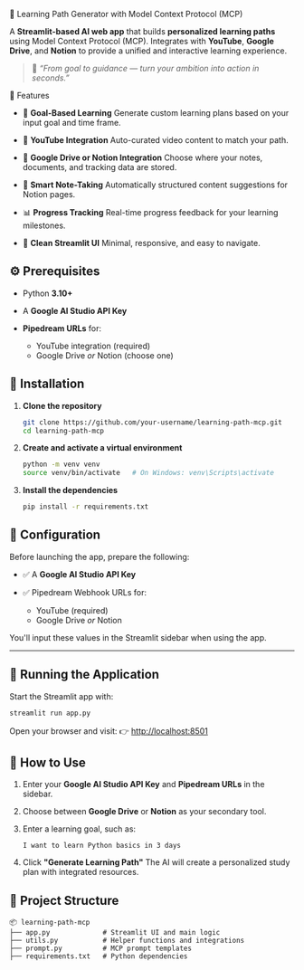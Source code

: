

🧠 Learning Path Generator with Model Context Protocol (MCP)

A **Streamlit-based AI web app** that builds **personalized learning paths** using Model Context Protocol (MCP). Integrates with **YouTube**, **Google Drive**, and **Notion** to provide a unified and interactive learning experience.

> 🚀 *“From goal to guidance — turn your ambition into action in seconds.”*


🔧 Features

* 🎯 **Goal-Based Learning**
  Generate custom learning plans based on your input goal and time frame.

* 🎥 **YouTube Integration**
  Auto-curated video content to match your path.

* 📁 **Google Drive or Notion Integration**
  Choose where your notes, documents, and tracking data are stored.

* 📝 **Smart Note-Taking**
  Automatically structured content suggestions for Notion pages.

* 📊 **Progress Tracking**
  Real-time progress feedback for your learning milestones.

* 🎨 **Clean Streamlit UI**
  Minimal, responsive, and easy to navigate.



## ⚙️ Prerequisites

* Python **3.10+**
* A **Google AI Studio API Key**
* **Pipedream URLs** for:

  * YouTube integration (required)
  * Google Drive *or* Notion (choose one)



## 🚀 Installation

1. **Clone the repository**

   ```bash
   git clone https://github.com/your-username/learning-path-mcp.git
   cd learning-path-mcp
   ```

2. **Create and activate a virtual environment**

   ```bash
   python -m venv venv
   source venv/bin/activate   # On Windows: venv\Scripts\activate
   ```

3. **Install the dependencies**

   ```bash
   pip install -r requirements.txt
   ```



## 🔧 Configuration

Before launching the app, prepare the following:

* ✅ A **Google AI Studio API Key**
* ✅ Pipedream Webhook URLs for:

  * YouTube (required)
  * Google Drive *or* Notion

You'll input these values in the Streamlit sidebar when using the app.

---

## 🧪 Running the Application

Start the Streamlit app with:

```bash
streamlit run app.py
```

Open your browser and visit:
👉 [http://localhost:8501](http://localhost:8501)


## 🧠 How to Use

1. Enter your **Google AI Studio API Key** and **Pipedream URLs** in the sidebar.
2. Choose between **Google Drive** or **Notion** as your secondary tool.
3. Enter a learning goal, such as:

   ```
   I want to learn Python basics in 3 days
   ```
4. Click **"Generate Learning Path"**
   The AI will create a personalized study plan with integrated resources.


## 📁 Project Structure

```plaintext
📦 learning-path-mcp
├── app.py             # Streamlit UI and main logic
├── utils.py           # Helper functions and integrations
├── prompt.py          # MCP prompt templates
├── requirements.txt   # Python dependencies
```

